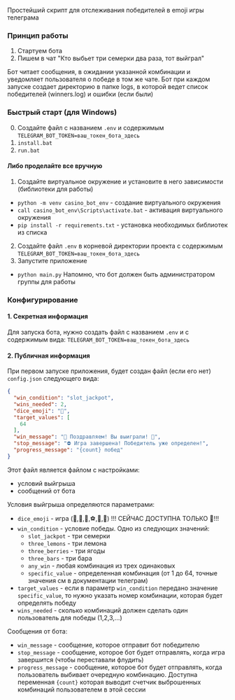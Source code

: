 Простейший скрипт для отслеживания победителей в emoji игры телеграма

### Принцип работы
1. Стартуем бота
2. Пишем в чат "Кто выбьет три семерки два раза, тот выйграл"

Бот читает сообщения, в ожидании указанной комбинации и уведомляет пользователя о победе в том же чате.
Бот при каждом запуске создает директорию в папке logs, в которой ведет список победителей (winners.log) и ошибки (если были)

### Быстрый старт (для Windows)
0. Создайте файл с названием `.env` и содержимым `TELEGRAM_BOT_TOKEN=ваш_токен_бота_здесь`
1. `install.bat`
2. `run.bat`
#### Либо проделайте все вручную
1. Создайте виртуальное окружение и установите в него зависимости (библиотеки для работы)
- `python -m venv casino_bot_env` - создание виртуального окружения
- `call casino_bot_env\Scripts\activate.bat` - активация виртуального окружения
- `pip install -r requirements.txt` - установка необходимых библиотек из списка
2. Создайте файл `.env` в корневой директории проекта с содержимым `TELEGRAM_BOT_TOKEN=ваш_токен_бота_здесь`
3. Запустите приложение
- `python main.py`
Напомню, что бот должен быть администратором группы для работы

### Конфигурирование
#### 1. Секретная информация
Для запуска бота, нужно создать файл с названием `.env` и с содержимым вида:
`TELEGRAM_BOT_TOKEN=ваш_токен_бота_здесь`
#### 2. Публичная информация
При первом запуске приложения, будет создан файл (если его нет) `config.json` следующего вида:
```json
{
  "win_condition": "slot_jackpot",
  "wins_needed": 2,
  "dice_emoji": "🎰",
  "target_values": [
    64
  ],
  "win_message": "🎉 Поздравляем! Вы выиграли! 🎉",
  "stop_message": "⛔ Игра завершена! Победитель уже определен!",
  "progress_message": "{count} побед"
}
```
Этот файл является файлом с настройками:
- условий выйгрыша
- сообщений от бота

Условия выйгрыша определяются параметрами:
- `dice_emoji` - игра (🎰,🏀,🎯,⚽,🎳,🎲) !!! СЕЙЧАС ДОСТУПНА ТОЛЬКО 🎰!!!
- `win_condition` - условие победы. Одно из следующих значений: 
  - `slot_jackpot` - три семерки
  - `three_lemons` - три лемона
  - `three_berries` - три ягоды
  - `three_bars` - три бара
  - `any_win` - любая комбинация из трех одинаковых
  - `specific_value` - определенная комбинация (от 1 до 64, точные значения см в документации телеграм)
- `target_values` - если в параметр `win_condition` передано значение `specific_value`, 
то нужно указать номер комбинации, которая будет определять победу
- `wins_needed` - сколько комбинаций должен сделать один пользователь для победы (1,2,3,...)

Сообщения от бота:
- `win_message` - сообщение, которое отправит бот победителю
- `stop_message` - сообщение, которое бот будет отправлять, когда игра завершится (чтобы переставали флудить)
- `progress_message` - сообщение, которое бот будет отправлять, когда пользователь выбивает очередную комбинацию. 
Доступна переменная `{count}` которая выводит счетчик выброшенных комбинаций пользователем в этой сессии